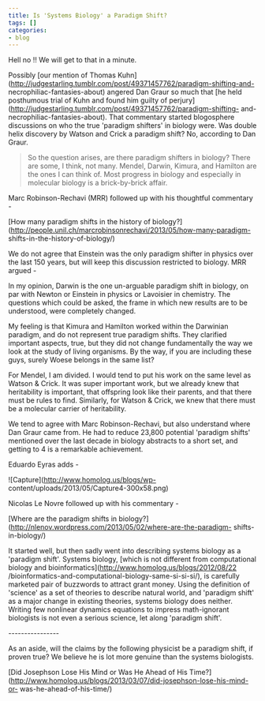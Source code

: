 ```yaml
---
title: Is 'Systems Biology' a Paradigm Shift?
tags: []
categories:
- blog
---
```

Hell no !! We will get to that in a minute.
<!--more-->

Possibly [our mention of Thomas
Kuhn](http://judgestarling.tumblr.com/post/49371457762/paradigm-shifting-and-
necrophiliac-fantasies-about) angered Dan Graur so much that [he held
posthumous trial of Kuhn and found him guilty of
perjury](http://judgestarling.tumblr.com/post/49371457762/paradigm-shifting-
and-necrophiliac-fantasies-about). That commentary started blogosphere
discussions on who the true 'paradigm shifters' in biology were. Was double
helix discovery by Watson and Crick a paradigm shift? No, according to Dan
Graur.

> So the question arises, are there paradigm shifters in biology? There are
some, I think, not many. Mendel, Darwin, Kimura, and Hamilton are the ones I
can think of. Most progress in biology and especially in molecular biology is
a brick-by-brick affair.

Marc Robinson-Rechavi (MRR) followed up with his thoughtful commentary -

[How many paradigm shifts in the history of
biology?](http://people.unil.ch/marcrobinsonrechavi/2013/05/how-many-paradigm-
shifts-in-the-history-of-biology/)

We do not agree that Einstein was the only paradigm shifter in physics over
the last 150 years, but will keep this discussion restricted to biology. MRR
argued -

>

In my opinion, Darwin is the one un-arguable paradigm shift in biology, on par
with Newton or Einstein in physics or Lavoisier in chemistry. The questions
which could be asked, the frame in which new results are to be understood,
were completely changed.

My feeling is that Kimura and Hamilton worked within the Darwinian paradigm,
and do not represent true paradigm shifts. They clarified important aspects,
true, but they did not change fundamentally the way we look at the study of
living organisms. By the way, if you are including these guys, surely Woese
belongs in the same list?

For Mendel, I am divided. I would tend to put his work on the same level as
Watson & Crick. It was super important work, but we already knew that
heritability is important, that offspring look like their parents, and that
there must be rules to find. Similarly, for Watson & Crick, we knew that there
must be a molecular carrier of heritability.

We tend to agree with Marc Robinson-Rechavi, but also understand where Dan
Graur came from. He had to reduce 23,800 potential 'paradigm shifts' mentioned
over the last decade in biology abstracts to a short set, and getting to 4 is
a remarkable achievement.

Eduardo Eyras adds -

![Capture](http://www.homolog.us/blogs/wp-
content/uploads/2013/05/Capture4-300x58.png)

Nicolas Le Novre followed up with his commentary -

[Where are the paradigm shifts in
biology?](http://nlenov.wordpress.com/2013/05/02/where-are-the-paradigm-
shifts-in-biology/)

It started well, but then sadly went into describing systems biology as a
'paradigm shift'. Systems biology, [which is not different from computational
biology and bioinformatics](http://www.homolog.us/blogs/2012/08/22
/bioinformatics-and-computational-biology-same-si-si-si/), is carefully
marketed pair of buzzwords to attract grant money. Using the definition of
'science' as a set of theories to describe natural world, and 'paradigm shift'
as a major change in existing theories, systems biology does neither. Writing
few nonlinear dynamics equations to impress math-ignorant biologists is not
even a serious science, let along 'paradigm shift'.

\----------------

As an aside, will the claims by the following physicist be a paradigm shift,
if proven true? We believe he is lot more genuine than the systems biologists.

[Did Josephson Lose His Mind or Was He Ahead of His
Time?](http://www.homolog.us/blogs/2013/03/07/did-josephson-lose-his-mind-or-
was-he-ahead-of-his-time/)

